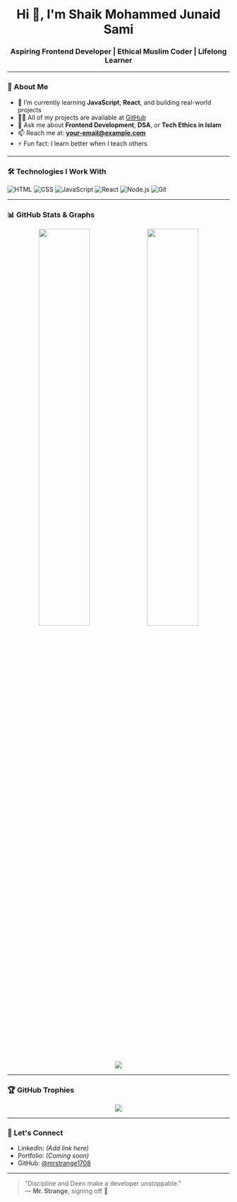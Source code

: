 <h1 align="center">Hi 👋, I'm Shaik Mohammed Junaid Sami</h1>
<h3 align="center">Aspiring Frontend Developer | Ethical Muslim Coder | Lifelong Learner</h3>

---

### 🧠 About Me

- 🌱 I’m currently learning **JavaScript**, **React**, and building real-world projects
- 🧑‍💻 All of my projects are available at [GitHub](https://github.com/mrstrange1708)
- 💬 Ask me about **Frontend Development**, **DSA**, or **Tech Ethics in Islam**
- 📫 Reach me at: **your-email@example.com**
- ⚡ Fun fact: I learn better when I teach others

---

### 🛠️ Technologies I Work With

![HTML](https://img.shields.io/badge/HTML5-E44D26?style=for-the-badge&logo=html5&logoColor=white)
![CSS](https://img.shields.io/badge/CSS3-1572B6?style=for-the-badge&logo=css3&logoColor=white)
![JavaScript](https://img.shields.io/badge/JavaScript-F7DF1E?style=for-the-badge&logo=javascript&logoColor=black)
![React](https://img.shields.io/badge/React-20232A?style=for-the-badge&logo=react&logoColor=61DAFB)
![Node.js](https://img.shields.io/badge/Node.js-339933?style=for-the-badge&logo=nodedotjs&logoColor=white)
![Git](https://img.shields.io/badge/Git-F05032?style=for-the-badge&logo=git&logoColor=white)

---

### 📊 GitHub Stats & Graphs

<p align="center">
  <img src="https://github-readme-stats.vercel.app/api?username=mrstrange1708&show_icons=true&theme=github_dark&hide_border=true" width="48%" />
  <img src="https://github-readme-streak-stats.herokuapp.com/?user=mrstrange1708&theme=github-dark&hide_border=true" width="48%" />
</p>

<p align="center">
  <img src="https://github-readme-activity-graph.vercel.app/graph?username=mrstrange1708&theme=github-dark&hide_border=true" />
</p>

---

### 🏆 GitHub Trophies

<p align="center">
  <img src="https://github-profile-trophy.vercel.app/?username=mrstrange1708&theme=discord&no-frame=true&title=Stars,Commits,Repositories,Followers,PullRequest" />
</p>

---

### 🚀 Let's Connect

- LinkedIn: *(Add link here)*
- Portfolio: *(Coming soon)*
- GitHub: [@mrstrange1708](https://github.com/mrstrange1708)

---

> “Discipline and Deen make a developer unstoppable.”  
> — **Mr. Strange**, signing off 🧠
